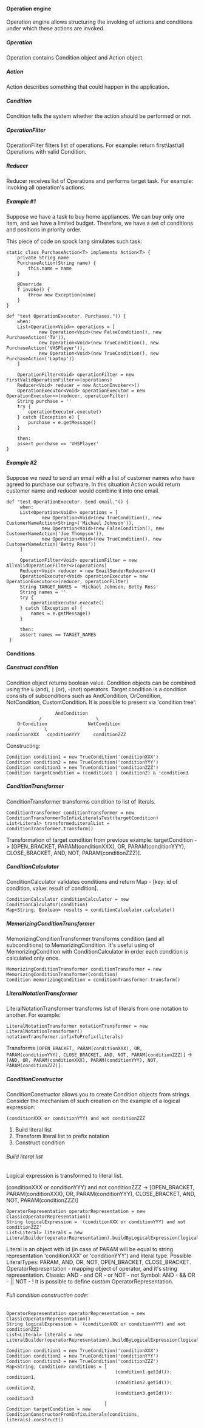 #### Operation engine

Operation engine allows structuring the invoking of actions and conditions under which these actions are invoked.

##### Operation

Operation contains Condition object and Action object.

##### Action

Action describes something that could happen in the application.

##### Condition

Condition tells the system whether the action should be performed or not.

##### OperationFilter

OperationFilter filters list of operations. For example: return first\last\all Operations with valid Condition.

##### Reducer

Reducer receives list of Operations and performs target task. 
For example: invoking all operation's actions.

##### Example #1

Suppose we have a task to buy home appliances. We can buy only one item, and we have a limited budget. 
Therefore, we have a set of conditions and positions in priority order.

This piece of code on spock lang simulates such task:


    static class PurchaseAction<T> implements Action<T> {
        private String name
        PurchaseAction(String name) {
            this.name = name
        }

        @Override
        T invoke() {
            throw new Exception(name)
        }
    }

    def "test OperationExecutor. Purchases."() {
        when:
        List<Operation<Void>> operations = [
                new Operation<Void>(new FalseCondition(), new PurchaseAction('TV')),
                new Operation<Void>(new TrueCondition(), new PurchaseAction('VHSPlayer')),
                new Operation<Void>(new TrueCondition(), new PurchaseAction('Laptop'))
        ]

        OperationFilter<Void> operationFilter = new FirstValidOperationFilter<>(operations)
        Reducer<Void> reducer = new ActionInvoker<>()
        OperationExecutor<Void> operationExecutor = new OperationExecutor<>(reducer, operationFilter)
        String purchase = ''
        try {
            operationExecutor.execute()
        } catch (Exception e) {
            purchase = e.getMessage()
        }

        then:
        assert purchase == 'VHSPlayer'
    }

##### Example #2
Suppose we need to send an email with a list of customer names who have agreed to purchase our software.
In this situation Action would return customer name and reducer would combine it into one email.

    def "test OperationExecutor. Send email."() {
         when:
         List<Operation<Void>> operations = [
                 new Operation<Void>(new TrueCondition(), new CustomerNameAction<String>('Michael Johnson')),
                 new Operation<Void>(new FalseCondition(), new CustomerNameAction('Joe Thompson')),
                 new Operation<Void>(new TrueCondition(), new CustomerNameAction('Betty Ross'))
         ]
 
         OperationFilter<Void> operationFilter = new AllValidOperationFilter<>(operations)
         Reducer<Void> reducer = new EmailSenderReducer<>()
         OperationExecutor<Void> operationExecutor = new OperationExecutor<>(reducer, operationFilter)
         String TARGET_NAMES = 'Michael Johnson, Betty Ross'
         String names = ''
         try {
             operationExecutor.execute()
         } catch (Exception e) {
             names = e.getMessage()
         }
 
         then:
         assert names == TARGET_NAMES
     }

#### Conditions

##### Construct condition
Condition object returns boolean value. Condition objects can be combined using the `&` (and), `|` (or), `~`(not) operators.
Target condition is a condition consists of subconditions such as AndCondition, OrCondition, NotCondition, CustomCondition.
It is possible to present via 'condition tree':


                      AndCondition
                /                    \
        OrCondition               NotCondition
        /         \                     |
    conditionXXX   conditionYYY     conditionZZZ

Constructing:
    
    Condition condition1 = new TrueCondition('conditionXXX')
    Condition condition2 = new TrueCondition('conditionYYY')
    Condition condition3 = new TrueCondition('conditionZZZ')
    Condition targetCondition = (condition1 | condition2) & !condition3

##### ConditionTransformer

ConditionTransformer transforms condition to list of literals.

    ConditionTransformer conditionTransformer = new ConditionTransformerToInfixLiteralsTest(targetCondition)
    List<Literal> transformedLiteralList = conditionTransformer.transform()

Transformation of target condition from previous example: targetCondition -> [OPEN_BRACKET, PARAM(conditionXXX), OR, PARAM(conditionYYY), CLOSE_BRACKET, AND, NOT, PARAM(conditionZZZ)].

##### ConditionCalculator

ConditionCalculator validates conditions and return Map - [key: id of condition, value: result of condition].

    ConditionCalculator conditionCalculator = new ConditionCalculator(condition)
    Map<String, Boolean> results = conditionCalculator.calculate()

##### MemorizingConditionTransformer
MemorizingConditionTransformer transforms condition (and all subconditions) to MemorizingCondition. 
It's useful using of MemorizingCondition with ConditionCalculator in order each condition is calculated only once. 

    MemorizingConditionTransformer conditionTransformer = new MemorizingConditionTransformer(condition)
    Condition memorizingCondition = conditionTransformer.transform()
    
##### LiteralNotationTransformer

LiteralNotationTransformer transforms list of literals from one notation to another.
For example: 

    LiteralNotationTransformer notationTransformer = new LiteralNotationTransformer()
    notationTransformer.infixToPrefix(literals)
    
Transforms `[OPEN_BRACKET, PARAM(conditionXXX), OR, PARAM(conditionYYY), CLOSE_BRACKET, AND, NOT, PARAM(conditionZZZ)]` -> `[AND, OR, PARAM(conditionXXX), PARAM(conditionYYY), NOT, PARAM(conditionZZZ)].`

##### ConditionConstructor

ConditionConstructor allows you to create Condition objects from strings. Consider the mechanism of such creation on the example of a logical expression:

`(conditionXXX or conditionYYY) and not conditionZZZ`
1. Build literal list 
2. Transform literal list to prefix notation
3. Construct condition

###### Build literal list
Logical expression is transformed to literal list.

(conditionXXX or conditionYYY) and not conditionZZZ -> [OPEN_BRACKET, PARAM(conditionXXX), OR, PARAM(conditionYYY), CLOSE_BRACKET, AND, NOT, PARAM(conditionZZZ)]

    OperatorRepresentation operatorRepresentation = new ClassicOperatorRepresentation()
    String logicalExpression = '(conditionXXX or conditionYYY) and not conditionZZZ'
    List<Literal> literals = new LiteralBuilder(operatorRepresentation).buildByLogicalExpression(logicalExpression)


Literal is an object with id (in case of PARAM will be equal to string representation 'conditionXXX' or 'conditionYYY') and literal type.
Possible LiteralTypes: PARAM, AND, OR, NOT, OPEN_BRACKET, CLOSE_BRACKET.
OperatorRepresentation - mapping object of operator, and it's string representation. 
Classic:
    AND - and
    OR - or
    NOT - not
Symbol:
    AND - &&
    OR - ||
    NOT - !
It is possible to define custom OperatorRepresentation.

###### Full condition construction code:
    
    OperatorRepresentation operatorRepresentation = new ClassicOperatorRepresentation()
    String logicalExpression = '(conditionXXX or conditionYYY) and not conditionZZZ'
    List<Literal> literals = new LiteralBuilder(operatorRepresentation).buildByLogicalExpression(logicalExpression)
    
    Condition condition1 = new TrueCondition('conditionXXX')
    Condition condition2 = new TrueCondition('conditionYYY')
    Condition condition3 = new TrueCondition('conditionZZZ')
    Map<String, Condition> conditions = [
                                            (condition1.getId()): condition1, 
                                            (condition2.getId()): condition2, 
                                            (condition3.getId()): condition3
                                        ]
    Condition targetCondition = new ConditionConstructorFromInfixLiterals(conditions, literals).construct()

